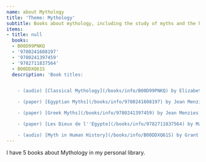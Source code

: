 ```yaml
---
name: about Mythology
title: 'Theme: Mythology'
subtitle: Books about mythology, including the study of myths and the history of myths
items:
- title: null
  books:
  - B00D99PNKQ
  - '9780241608197'
  - '9780241397459'
  - '9782711837564'
  - B00DDXQ61S
  description: 'Book titles:


    - (audio) [Classical Mythology](/books/info/B00D99PNKQ) by Elizabeth Vandiver

    - (paper) [Egyptian Myths](/books/info/9780241608197) by Jean Menzies

    - (paper) [Greek Myths](/books/info/9780241397459) by Jean Menzies

    - (paper) [Les Dieux de l''Egypte](/books/info/9782711837564) by Marc {OCLCbr#C9}tienne

    - (audio) [Myth in Human History](/books/info/B00DDXQ61S) by Grant L. Voth'
---
```

I have 5 books about Mythology in my personal library.

